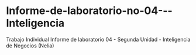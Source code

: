 # Informe-de-laboratorio-no-04---Inteligencia
Trabajo Individual Informe de laboratorio 04 - Segunda Unidad - Inteligencia de Negocios (Nelia)

